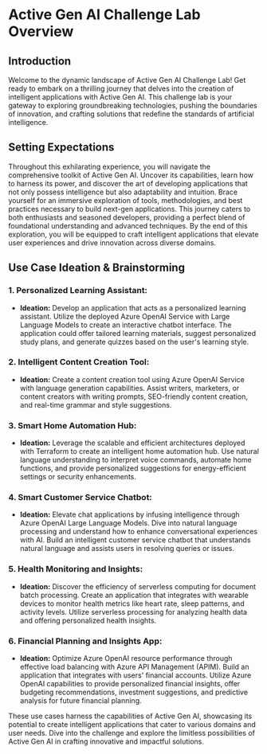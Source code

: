 # Active Gen AI Challenge Lab Overview

## Introduction

Welcome to the dynamic landscape of Active Gen AI Challenge Lab! Get ready to embark on a thrilling journey that delves into the creation of intelligent applications with Active Gen AI. This challenge lab is your gateway to exploring groundbreaking technologies, pushing the boundaries of innovation, and crafting solutions that redefine the standards of artificial intelligence.

## Setting Expectations

Throughout this exhilarating experience, you will navigate the comprehensive toolkit of Active Gen AI. Uncover its capabilities, learn how to harness its power, and discover the art of developing applications that not only possess intelligence but also adaptability and intuition. Brace yourself for an immersive exploration of tools, methodologies, and best practices necessary to build next-gen applications. This journey caters to both enthusiasts and seasoned developers, providing a perfect blend of foundational understanding and advanced techniques. By the end of this exploration, you will be equipped to craft intelligent applications that elevate user experiences and drive innovation across diverse domains.

## Use Case Ideation & Brainstorming

### 1. Personalized Learning Assistant:
   - **Ideation:** Develop an application that acts as a personalized learning assistant. Utilize the deployed Azure OpenAI Service with Large Language Models to create an interactive chatbot interface. The application could offer tailored learning materials, suggest personalized study plans, and generate quizzes based on the user's learning style.

### 2. Intelligent Content Creation Tool:
   - **Ideation:** Create a content creation tool using Azure OpenAI Service with language generation capabilities. Assist writers, marketers, or content creators with writing prompts, SEO-friendly content creation, and real-time grammar and style suggestions.

### 3. Smart Home Automation Hub:
   - **Ideation:** Leverage the scalable and efficient architectures deployed with Terraform to create an intelligent home automation hub. Use natural language understanding to interpret voice commands, automate home functions, and provide personalized suggestions for energy-efficient settings or security enhancements.

### 4. Smart Customer Service Chatbot:
   - **Ideation:** Elevate chat applications by infusing intelligence through Azure OpenAI Large Language Models. Dive into natural language processing and understand how to enhance conversational experiences with AI. Build an intelligent customer service chatbot that understands natural language and assists users in resolving queries or issues.

### 5. Health Monitoring and Insights:
   - **Ideation:** Discover the efficiency of serverless computing for document batch processing. Create an application that integrates with wearable devices to monitor health metrics like heart rate, sleep patterns, and activity levels. Utilize serverless processing for analyzing health data and offering personalized health insights.

### 6. Financial Planning and Insights App:
   - **Ideation:** Optimize Azure OpenAI resource performance through effective load balancing with Azure API Management (APIM). Build an application that integrates with users' financial accounts. Utilize Azure OpenAI capabilities to provide personalized financial insights, offer budgeting recommendations, investment suggestions, and predictive analysis for future financial planning.

These use cases harness the capabilities of Active Gen AI, showcasing its potential to create intelligent applications that cater to various domains and user needs. Dive into the challenge and explore the limitless possibilities of Active Gen AI in crafting innovative and impactful solutions.
